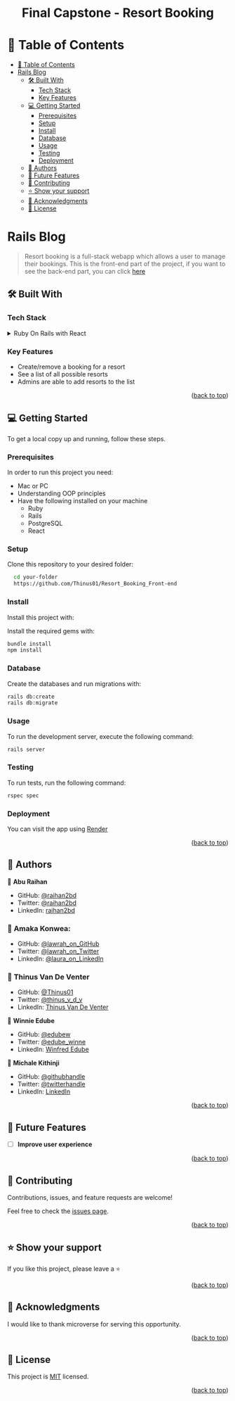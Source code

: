 <a name="readme-top"></a>
<h1 align='center'>Final Capstone - Resort Booking</h1>


# 📗 Table of Contents

- [📗 Table of Contents](#-table-of-contents)
- [ Rails Blog ](#-My-Blog-App-)
  - [🛠 Built With ](#-built-with-)
    - [Tech Stack ](#tech-stack-)
    - [Key Features ](#key-features-)
  - [💻 Getting Started ](#-getting-started-)
    - [Prerequisites](#prerequisites)
    - [Setup](#setup)
    - [Install](#install)
    - [Database](#database)
    - [Usage](#usage)
    - [Testing](#testing)
    - [Deployment](#deployment)
  - [👥 Authors ](#-authors-)
  - [🔭 Future Features ](#-future-features-)
  - [🤝 Contributing ](#-contributing-)
  - [⭐️ Show your support ](#️-show-your-support-)
  - [🙏 Acknowledgments ](#-acknowledgments-)
  - [📝 License ](#-license-)


# Rails Blog <a name="about-project"></a>
> Resort booking is a full-stack webapp which allows a user to manage their bookings. This is the front-end part of the project, if you want to see the back-end part, you can click [here](https://github.com/Thinus01/Resort_Booking_Back-end)

## 🛠 Built With <a name="built-with"></a>
### Tech Stack <a name="tech-stack"></a>

<details>
  <summary>Ruby On Rails with React</summary>
  <ul>
    <li><a href="">Postgresql</a></li>
  </ul>
</details>


### Key Features <a name="key-features"></a>

- Create/remove a booking for a resort
- See a list of all possible resorts
- Admins are able to add resorts to the list

<p align="right">(<a href="#readme-top">back to top</a>)</p>


## 💻 Getting Started <a name="getting-started"></a>

To get a local copy up and running, follow these steps.

### Prerequisites

In order to run this project you need:

- Mac or PC
- Understanding OOP principles
- Have the following installed on your machine
    - Ruby
    - Rails
    - PostgreSQL
    - React

### Setup

Clone this repository to your desired folder:

```sh
  cd your-folder
  https://github.com/Thinus01/Resort_Booking_Front-end
```

### Install

Install this project with:

Install the required gems with:

```sh
bundle install
npm install
```

### Database

Create the databases and run migrations with:

```sh
rails db:create
rails db:migrate
```

### Usage

To run the development server, execute the following command:

```sh
rails server
```

### Testing

To run tests, run the following command:

```sh
rspec spec 
```


### Deployment

You can visit the app using [Render](https://www.render.com/)

<p align="right">(<a href="#readme-top">back to top</a>)</p>


## 👥 Authors <a name="author"></a>

👤 **Abu Raihan**

- GitHub: [@raihan2bd](https://github.com/raihan2bd)
- Twitter: [@raihan2bd](https://twitter.com/raihan2bd)
- LinkedIn: [raihan2bd](https://linkedin.com/in/raihan2bd)

### 👤 **Amaka Konwea**:
- GitHub: [@lawrah_on_GitHub](https://github.com/lawrahkonwea)
- Twitter: [@lawrah_on_Twitter](https://twitter.com/lawrah_xo)
- LinkedIn: [@laura_on_LinkedIn](https://www.linkedin.com/in/amakalaurakonwea/)

### 👤 **Thinus Van De Venter**

- GitHub: [@Thinus01](https://github.com/Thinus01)
- Twitter: [@thinus_v_d_v](https://twitter.com/thinus_v_d_v)
- LinkedIn: [Thinus Van De Venter](https://www.linkedin.com/in/thinus-van-de-venter-99aa26203)

👤 **Winnie Edube**

- GitHub: [@edubew](https://github.com/edubew)
- Twitter: [@edube_winne](https://twitter.com/edube_winne)
- LinkedIn: [Winfred Edube](https://www.linkedin.com/in/winfred-edube/)

👤 **Michale Kithinji**
- GitHub: [@githubhandle](https://github.com/MICHAELKITH)
- Twitter: [@twitterhandle](https://twitter.com/DevMichael11)
- LinkedIn: [LinkedIn](https://www.linkedin.com/in/michaelkithinji/)

<p align="right">(<a href="#readme-top">back to top</a>)</p>


## 🔭 Future Features <a name="future-features"></a>

- [ ] **Improve user experience**

<p align="right">(<a href="#readme-top">back to top</a>)</p>


## 🤝 Contributing <a name="contributing"></a>

Contributions, issues, and feature requests are welcome!

Feel free to check the [issues page](https://github.com/lawrahkonwea/Rails_blog_app/issues).

<p align="right">(<a href="#readme-top">back to top</a>)</p>


## ⭐️ Show your support <a name="support"></a>

If you like this project, please leave a ⭐️

<p align="right">(<a href="#readme-top">back to top</a>)</p>


## 🙏 Acknowledgments <a name="acknowledgements"></a>

I would like to thank microverse for serving this opportunity.

<p align="right">(<a href="#readme-top">back to top</a>)</p>


## 📝 License <a name="license"></a>

This project is [MIT](https://github.com/Thinus01/Resort_Booking_Front-end/blob/dev/LICENSE) licensed.

<p align="right">(<a href="#readme-top">back to top</a>)</p>
